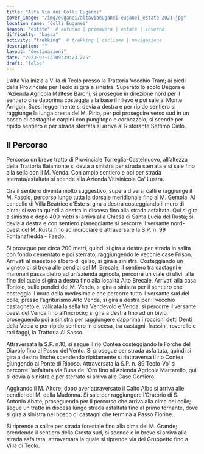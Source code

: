```yaml
---
title: "Alta Via dei Colli Euganei"
cover_image: "/img/euganei/altaviaeuganei-euganei_estate-2021.jpg"
location_name: 'Colli Euganei'
season: "estate"  # autunno | primavera | estate | inverno
difficulty: "bassa"
activity: "trekking"  # trekking | ciclismo | navigazione
description: ""
layout: "destinazioni"
date: "2023-07-13T09:39:23.225"
draft: "false"
---
```


L’Alta Via inizia a Villa di Teolo presso la Trattoria Vecchio Tram; ai piedi della Provinciale per Teolo si gira a sinistra.
Superato lo scolo Degora e l’Azienda Agricola Maltese Baroni, si prosegue in direzione nord per il sentiero che dapprima costeggia alla base il rilievo e poi sale al Monte Arrigon.
Scesi leggermente si devia a destra e per ripido sentiero si raggiunge la lunga cresta del M. Pirio, per poi proseguire verso sud in un bosco di castagni e carpini con pungitopo e corbezzolo; si scende per ripido sentiero e per strada sterrata si arriva al Ristorante Settimo Cielo.

## Il Percorso
Percorso un breve tratto di Provinciale Torreglia-Castelnuovo, all’altezza della Trattoria Baiamonte si devia a sinistra per strada sterrata e si sale fino alla sella con il M. Venda. Con ampio sentiero e poi per strada sterrata/asfaltata si scende alla Azienda Vitivinicola Ca’ Lustra.

Ora il sentiero diventa molto suggestivo, supera diversi calti e raggiunge il M. Fasolo, percorso lungo tutta la dorsale meridionale fino al M. Gemola. Al cancello di Villa Beatrice d’Este si gira a destra costeggiando il muro di cinta; si svolta quindi a destra in discesa fino alla strada asfaltata. Qui si gira a sinistra e dopo 400 metri si arriva alla Chiesa di Santa Lucia del Rusta; si devia a destra e con sentiero pianeggiante si percorre il versante nord-ovest del M. Rusta fino ad incrociare e attraversare la S.P. n. 99 Fontanafredda - Faedo.

Si prosegue per circa 200 metri, quindi si gira a destra per strada in salita con fondo cementato e poi sterrato, raggiungendo le vecchie case Frison. Arrivati al maestoso albero di gelso, si gira a sinistra. Costeggiando un vigneto ci si trova alle pendici del M. Brecale; il sentiero tra castagni e maronari passa dietro ad un’azienda agricola, percorre un viale di ulivi, alla fine del quale si gira a destra fino alla località Alto Brecale. Arrivati alla casa Toniolo, sulle pendici del M. Venda, si gira a sinistra per il sentiero che costeggia il muro della medesima e che percorre tutto il versante sud del colle; presso l’agriturismo Alto Venda, si gira a destra per il vecchio castagneto e, valicata la sella tra Vendevolo e Venda, si percorre il versante ovest del Venda fino all’incrocio; si gira a destra fino ad un bivio, proseguendo poi a sinistra per raggiungere dapprima i roccioni detti Denti della Vecia e per ripido sentiero in discesa, tra castagni, frassini, roverelle e rari faggi, la Trattoria Al Sasso.

Attraversata la S.P. n.10, si segue il rio Contea costeggiando le Forche del Diavolo fino al Passo del Vento. Si prosegue per strada asfaltata, quindi si gira a destra finché scendendo ripidamente si riattraversa il rio Contea giungendo al Ponte di Riposo. Attraversata la S.P. n. 89 Teolo-Vo’ si percorre l’asfaltata via Busa de l’Oro fino all’Azienda Agricola Martarello, qui si devia a sinistra e per sterrato si arriva alle Case Gomiero.

Aggirando il M. Altore, dopo aver attraversato il Calto Albo si arriva alle pendici del M. della Madonna. Si sale per raggiungere l’Oratorio di S. Antonio Abate, proseguendo per il percorso che arriva alla cima del colle; segue un tratto in discesa lungo strada asfaltata fino al primo tornante, dove si gira a sinistra nel bosco di castagni che termina a Passo Fiorine.

Si riprende a salire per strada forestale fino alla cima del M. Grande; prendendo il sentiero della Cresta sud, si scende e in breve si arriva alla strada asfaltata, attraversata la quale si riprende via del Gruppetto fino a Villa di Teolo.